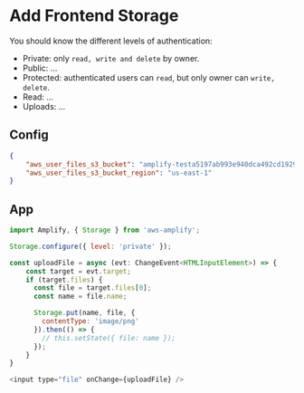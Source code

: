 # Add Frontend Storage

You should know the different levels of authentication:
- Private: only `read, write and delete` by owner.
- Public: ...
- Protected: authenticated users can `read`, but only owner can `write, delete`.
- Read: ...
- Uploads: ...

## Config
```json
{
    "aws_user_files_s3_bucket": "amplify-testa5197ab993e940dca492cd1929ca09a4prod-prod",
    "aws_user_files_s3_bucket_region": "us-east-1"
}
```

## App
```javascript
import Amplify, { Storage } from 'aws-amplify';

Storage.configure({ level: 'private' });

const uploadFile = async (evt: ChangeEvent<HTMLInputElement>) => {
    const target = evt.target;
    if (target.files) {
      const file = target.files[0];
      const name = file.name;

      Storage.put(name, file, {
        contentType: 'image/png'
      }).then(() => {
        // this.setState({ file: name });
      });
    }
}

<input type="file" onChange={uploadFile} />

```
